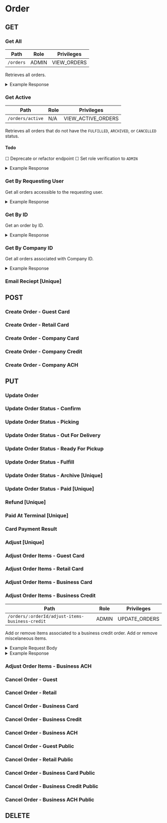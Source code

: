 # Order

## GET

### Get All

| Path      | Role  | Privileges  |
| --------- | ----- | ----------- |
| `/orders` | ADMIN | VIEW_ORDERS |

Retrieves all orders.

<details>
  <summary>Example Response</summary>

```json
{
  "data": []
}
```

</details>

### Get Active

| Path             | Role | Privileges         |
| ---------------- | ---- | ------------------ |
| `/orders/active` | N/A  | VIEW_ACTIVE_ORDERS |

Retrieves all orders that do not have the `FULFILLED`, `ARCHIVED`, or `CANCELLED` status.

#### Todo

&#x2610; Deprecate or refactor endpoint
&#x2610; Set role verification to `ADMIN`

<details>
  <summary>Example Response</summary>

```json
{
  "data": []
}
```

</details>

### Get By Requesting User

Get all orders accessible to the requesting user.

<details>
  <summary>Example Response</summary>

```json
{
  "data": []
}
```

</details>

### Get By ID

Get an order by ID.

<details>
  <summary>Example Response</summary>

```json
{
  "data": {}
}
```

</details>

### Get By Company ID

Get all orders associated with Company ID.

<details>
  <summary>Example Response</summary>

```json
{
  "data": []
}
```

</details>

### Email Reciept [Unique]

## POST

### Create Order - Guest Card

### Create Order - Retail Card

### Create Order - Company Card

### Create Order - Company Credit

### Create Order - Company ACH

## PUT

### Update Order

### Update Order Status - Confirm

### Update Order Status - Picking

### Update Order Status - Out For Delivery

### Update Order Status - Ready For Pickup

### Update Order Status - Fulfill

### Update Order Status - Archive [Unique]

### Update Order Status - Paid [Unique]

### Refund [Unique]

### Paid At Terminal [Unique]

### Card Payment Result

### Adjust [Unique]

### Adjust Order Items - Guest Card

### Adjust Order Items - Retail Card

### Adjust Order Items - Business Card

### Adjust Order Items - Business Credit

| Path                                            | Role  | Privileges    |
| ----------------------------------------------- | ----- | ------------- |
| `/orders/:orderId/adjust-items-business-credit` | ADMIN | UPDATE_ORDERS |

Add or remove items associated to a business credit order. Add or remove miscelaneous items.

<details>
  <summary>Example Request Body</summary>

```json
{
  "productsRemoved": string[],
  "productsUpdated": [{
    "specialId": string,
    "quantity": number,
    "individualPrice": number,
    "totalPrice" :number,
  }],
  "productsAdded": [{
    "id": string,
    "specialId": string,
    "quantity": number,
    "individualPrice": number,
    "totalPrice": number
  }]
}
```

</details>

<details>
  <summary>Example Response</summary>

```json
{
  "data": []
}
```

</details>

### Adjust Order Items - Business ACH

### Cancel Order - Guest

### Cancel Order - Retail

### Cancel Order - Business Card

### Cancel Order - Business Credit

### Cancel Order - Business ACH

### Cancel Order - Guest Public

### Cancel Order - Retail Public

### Cancel Order - Business Card Public

### Cancel Order - Business Credit Public

### Cancel Order - Business ACH Public

## DELETE
